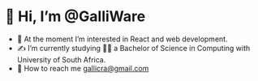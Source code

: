 #  👋 Hi, I’m @GalliWare
- 👀 At the moment I’m interested in React and web development.
- :writing_hand: I’m currently studying :student: a Bachelor of Science in Computing with University of South Africa. 
- :e-mail: How to reach me gallicra@gmail.com

<!---
GalliWare/GalliWare is a ✨ special ✨ repository because its `README.md` (this file) appears on your GitHub profile.
You can click the Preview link to take a look at your changes.
--->
